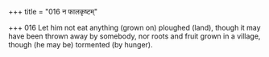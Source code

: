 +++
title = "016 न फालकृष्टम्"

+++
016	Let him not eat anything (grown on) ploughed (land), though it may have been thrown away by somebody, nor roots and fruit grown in a village, though (he may be) tormented (by hunger).